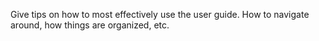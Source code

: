Give tips on how to most effectively use the user guide.  How to navigate around, how things are organized, etc.

